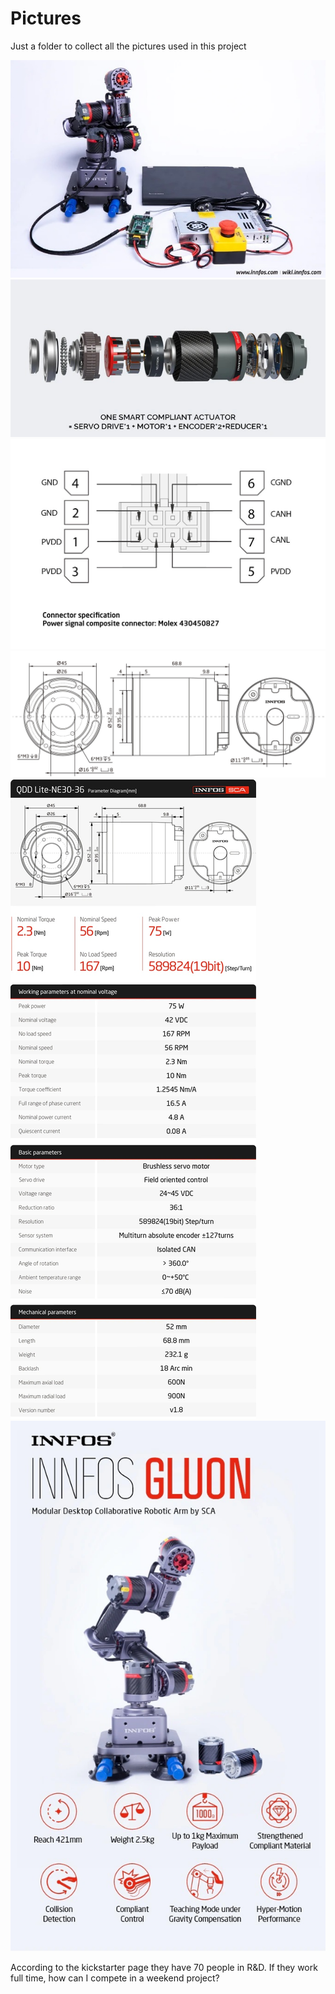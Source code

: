# Pictures

Just a folder to collect all the pictures used in this project

![All components](all_components.jpg)
![Exploded view actuator](exploded.jpg)
![connector](connector.jpg)
![NE30](NE30-36.jpg)
![specifications](Lite-NE30-36.jpg)
![GLUON](gluon6dof.jpg)

According to the kickstarter page they have 70 people in R&D. If they work full time, how can I compete in a weekend project?
